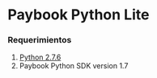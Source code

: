 
# Paybook Python Lite

### Requerimientos

1. [Python 2.7.6](https://www.python.org/downloads/)
2. Paybook Python SDK version 1.7

